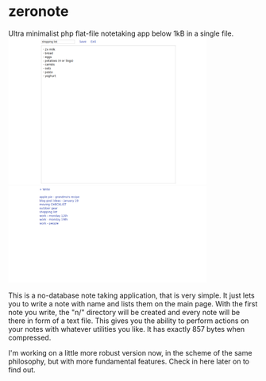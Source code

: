 # zeronote
Ultra minimalist php flat-file notetaking app below 1kB in a single file.  
<img src="zero1.png" width="400"><img src="zero2.png" width="400">

This is a no-database note taking application, that is very simple. It just lets you to write a note with name and lists them on the main page.
With the first note you write, the "n/" directory will be created and every note will be there in form of a text file. This gives you the ability
to perform actions on your notes with whatever utilities you like. It has exactly 857 bytes when 
compressed.

I'm working on a little more robust version now, in the scheme of the same philosophy, but with more fundamental features. Check in here later on to find out.
